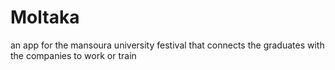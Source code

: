 # Moltaka
an app for the mansoura university festival that connects the graduates with the companies to work or train   
